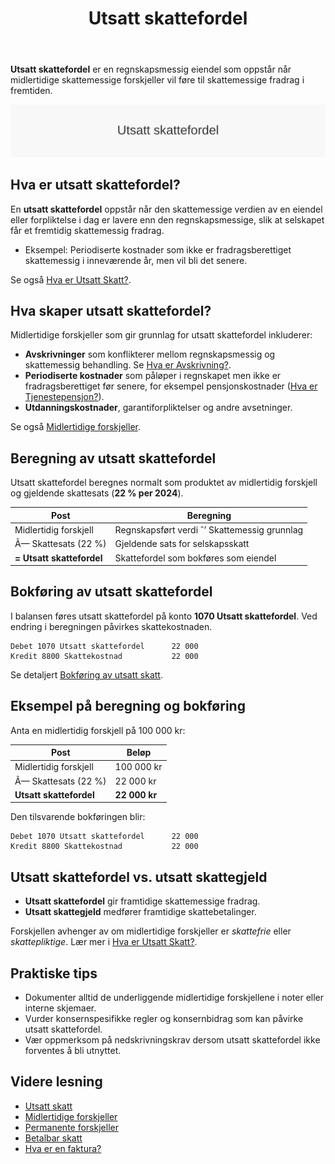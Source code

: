 ﻿---
title: "Utsatt skattefordel"
seoTitle: "Utsatt skattefordel"
description: '**Utsatt skattefordel** er en regnskapsmessig eiendel som oppstår når midlertidige skattemessige forskjeller vil føre til skattemessige fradrag i fremtiden.'
summary: Regnskapsmessig eiendel som gir fremtidige skattefradrag ved midlertidige forskjeller. Artikkelen dekker beregning, bokføring, eksempler og forskjellen fra utsatt skattegjeld.
---

**Utsatt skattefordel** er en regnskapsmessig eiendel som oppstår når midlertidige skattemessige forskjeller vil føre til skattemessige fradrag i fremtiden.

![Utsatt skattefordel](utsatt-skattefordel-image.svg)

## Hva er utsatt skattefordel?

En **utsatt skattefordel** oppstår når den skattemessige verdien av en eiendel eller forpliktelse i dag er lavere enn den regnskapsmessige, slik at selskapet får et fremtidig skattemessig fradrag.

* Eksempel: Periodiserte kostnader som ikke er fradragsberettiget skattemessig i inneværende år, men vil bli det senere.

Se også [Hva er Utsatt Skatt?](/blogs/regnskap/hva-er-utsatt-skatt "Hva er Utsatt Skatt? Beregning og Regnskapsføring").

## Hva skaper utsatt skattefordel?

Midlertidige forskjeller som gir grunnlag for utsatt skattefordel inkluderer:

* **Avskrivninger** som konflikterer mellom regnskapsmessig og skattemessig behandling. Se [Hva er Avskrivning?](/blogs/regnskap/hva-er-avskrivning "Hva er Avskrivning? Prinsipper og Eksempler").
* **Periodiserte kostnader** som påløper i regnskapet men ikke er fradragsberettiget før senere, for eksempel pensjonskostnader ([Hva er Tjenestepensjon?](/blogs/regnskap/hva-er-tjenestepensjon "Hva er Tjenestepensjon? Regnskapsføring og Skatt")).
* **Utdanningskostnader**, garantiforpliktelser og andre avsetninger.

Se også [Midlertidige forskjeller](/blogs/regnskap/midlertidige-forskjeller "Midlertidige forskjeller i regnskap og skatt").

## Beregning av utsatt skattefordel

Utsatt skattefordel beregnes normalt som produktet av midlertidig forskjell og gjeldende skattesats (**22 % per 2024**).

| **Post**                  | **Beregning**                                  |
|---------------------------|------------------------------------------------|
| Midlertidig forskjell     | Regnskapsført verdi ˆ’ Skattemessig grunnlag    |
| Ã— Skattesats (22 %)       | Gjeldende sats for selskapsskatt               |
| **= Utsatt skattefordel** | Skattefordel som bokføres som eiendel          |

## Bokføring av utsatt skattefordel

I balansen føres utsatt skattefordel på konto **1070 Utsatt skattefordel**. Ved endring i beregningen påvirkes skattekostnaden.

```text
Debet 1070 Utsatt skattefordel      22 000
Kredit 8800 Skattekostnad           22 000
```

Se detaljert [Bokføring av utsatt skatt](/blogs/regnskap/hva-er-utsatt-skatt "Hva er Utsatt Skatt? Beregning og Regnskapsføring").

## Eksempel på beregning og bokføring

Anta en midlertidig forskjell på 100 000 kr:

| Post                        | Beløp      |
|-----------------------------|------------|
| Midlertidig forskjell       | 100 000 kr |
| Ã— Skattesats (22 %)         | 22 000 kr  |
| **Utsatt skattefordel**     | **22 000 kr** |

Den tilsvarende bokføringen blir:

```text
Debet 1070 Utsatt skattefordel      22 000
Kredit 8800 Skattekostnad           22 000
```

## Utsatt skattefordel vs. utsatt skattegjeld

* **Utsatt skattefordel** gir framtidige skattemessige fradrag.
* **Utsatt skattegjeld** medfører framtidige skattebetalinger.

Forskjellen avhenger av om midlertidige forskjeller er *skattefrie* eller *skattepliktige*. Lær mer i [Hva er Utsatt Skatt?](/blogs/regnskap/hva-er-utsatt-skatt "Hva er Utsatt Skatt? Beregning og Regnskapsføring").

## Praktiske tips

* Dokumenter alltid de underliggende midlertidige forskjellene i noter eller interne skjemaer.
* Vurder konsernspesifikke regler og konsernbidrag som kan påvirke utsatt skattefordel.
* Vær oppmerksom på nedskrivningskrav dersom utsatt skattefordel ikke forventes å bli utnyttet.

## Videre lesning

* [Utsatt skatt](/blogs/regnskap/hva-er-utsatt-skatt "Hva er Utsatt Skatt? Beregning og Regnskapsføring")
* [Midlertidige forskjeller](/blogs/regnskap/midlertidige-forskjeller "Midlertidige forskjeller i regnskap og skatt")
* [Permanente forskjeller](/blogs/regnskap/permanente-forskjeller "Permanente forskjeller i regnskap og skatt")
* [Betalbar skatt](/blogs/regnskap/betalbar-skatt "Betalbar skatt “ Komplett guide til beregning og håndtering")
* [Hva er en faktura?](/blogs/regnskap/hva-er-en-faktura "Hva er en Faktura? En Guide til Norske Fakturakrav")









